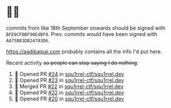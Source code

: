 # 👋🏻
<!--
**aadibajpai/aadibajpai** is a ✨ _special_ ✨ repository because its `README.md` (this file) appears on your GitHub profile.
-->
commits from like 18th September onwards should be signed with `BFE0CFDBF90E4BF0`. Prev. commits would have been signed with `AA75B83DB24703D6`.

https://aadibajpai.com probably contains all the info I'd put here.

Recent activity ~~so people can stop saying I do nothing~~:
<!--START_SECTION:activity-->
1. 💪 Opened PR [#24](https://github.com/squ1rrel-ctf/squ1rrel.dev/pull/24) in [squ1rrel-ctf/squ1rrel.dev](https://github.com/squ1rrel-ctf/squ1rrel.dev)
2. 💪 Opened PR [#23](https://github.com/squ1rrel-ctf/squ1rrel.dev/pull/23) in [squ1rrel-ctf/squ1rrel.dev](https://github.com/squ1rrel-ctf/squ1rrel.dev)
3. 🎉 Merged PR [#22](https://github.com/squ1rrel-ctf/squ1rrel.dev/pull/22) in [squ1rrel-ctf/squ1rrel.dev](https://github.com/squ1rrel-ctf/squ1rrel.dev)
4. 💪 Opened PR [#22](https://github.com/squ1rrel-ctf/squ1rrel.dev/pull/22) in [squ1rrel-ctf/squ1rrel.dev](https://github.com/squ1rrel-ctf/squ1rrel.dev)
5. 💪 Opened PR [#20](https://github.com/squ1rrel-ctf/squ1rrel.dev/pull/20) in [squ1rrel-ctf/squ1rrel.dev](https://github.com/squ1rrel-ctf/squ1rrel.dev)
<!--END_SECTION:activity-->
